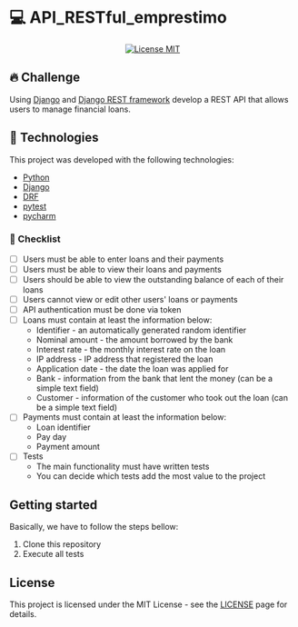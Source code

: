 # :computer: API_RESTful_emprestimo


<p align="center">
  <a href="https://opensource.org/licenses/MIT">
    <img src="https://img.shields.io/badge/License-MIT-blue.svg" alt="License MIT">
  </a>
</p>

## :fire: Challenge

Using [Django](https://www.djangoproject.com/) and [Django REST framework](https://www.django-rest-framework.org/) develop a REST API that allows users to manage financial loans.


## :rocket: Technologies

This project was developed with the following technologies:

- [Python](https://https://www.python.org/)
- [Django](https://www.djangoproject.com/)
- [DRF](https://www.django-rest-framework.org/)
- [pytest](https://pytest-django.readthedocs.io/en/latest/)
- [pycharm](https://www.jetbrains.com/pycharm/)




### :book: Checklist

- [ ] Users must be able to enter loans and their payments
- [ ] Users must be able to view their loans and payments
- [ ] Users should be able to view the outstanding balance of each of their loans
- [ ] Users cannot view or edit other users' loans or payments
- [ ] API authentication must be done via token
- [ ] Loans must contain at least the information below:
  -  Identifier - an automatically generated random identifier
  -  Nominal amount - the amount borrowed by the bank
  -  Interest rate - the monthly interest rate on the loan
  -  IP address - IP address that registered the loan
  -  Application date - the date the loan was applied for
  -  Bank - information from the bank that lent the money (can be a simple text field)
  -  Customer - information of the customer who took out the loan (can be a simple text field)
- [ ] Payments must contain at least the information below:
  -  Loan identifier
  -  Pay day
  -  Payment amount
- [ ] Tests
  -  The main functionality must have written tests
  -  You can decide which tests add the most value to the project






## Getting started

Basically, we have to follow the steps bellow:

1. Clone this repository
2. Execute all tests



## License

This project is licensed under the MIT License - see the [LICENSE](https://opensource.org/licenses/MIT) page for details.


